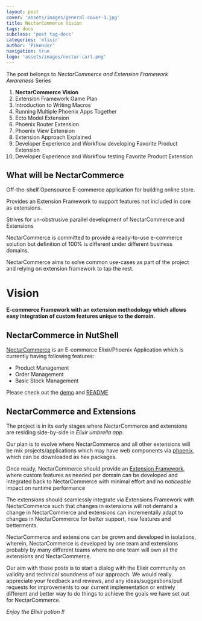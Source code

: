 ```yaml
---
layout: post
cover: 'assets/images/general-cover-3.jpg'
title: NectarCommerce Vision
tags: docs
subclass: 'post tag-docs'
categories: 'elixir'
author: 'Pikender'
navigation: true
logo: 'assets/images/nectar-cart.png'
---
```


>
The post belongs to _NectarCommerce and Extension Framework Awareness_ Series
>
1. **NectarCommerce Vision**
1. Extension Framework Game Plan
1. Introduction to Writing Macros
1. Running Multiple Phoenix Apps Together
1. Ecto Model Extension
1. Phoenix Router Extension
1. Phoenix View Extension
1. Extension Approach Explained
1. Developer Experience and Workflow developing Favorite Product Extension
1. Developer Experience and Workflow testing Favorite Product Extension


## What will be NectarCommerce

>
Off-the-shelf Opensource E-commerce application for building online store.
>
Provides an Extension Framework to support features not included in core as extensions.
>
Strives for un-obstrusive parallel development of NectarCommerce and Extensions

NectarCommerce is committed to provide a ready-to-use e-commerce solution but definition of 100% is different under different business domains.

NectarCommerce aims to solve common use-cases as part of the project and relying on extension framework to tap the rest.

Vision
======

**E-commerce Framework with an extension methodology which allows easy integration of custom features unique to the domain.**

## NectarCommerce in NutShell

[NectarCommerce](https://github.com/vinsol/nectarcommerce) is an E-commerce Elixir/Phoenix Application which is currently having following features:

- Product Management
- Order Management
- Basic Stock Management

Please check out the [demo](https://github.com/vinsol/nectarcommerce#demo) and [README](https://github.com/vinsol/nectarcommerce/blob/master/README.md)

## NectarCommerce and Extensions

The project is in its early stages where NectarCommerce and extensions are residing side-by-side in _Elixir umbrella app_.

Our plan is to evolve where NectarCommerce and all other extensions will be mix projects/applications which may have web components via [phoenix](http://www.phoenixframework.org/), which can be downloaded as hex packages.

Once ready, NectarCommerce should provide an [Extension Framework](https://github.com/vinsol/nectarcommerce/pull/47), where custom features as needed per domain can be developed and integrated back to NectarCommerce with minimal effort and no _noticeable_ impact on runtime performance

The extensions should seamlessly integrate via Extensions Framework with NectarCommerce such that changes in extensions will not demand a change in NectarCommerce and extensions can incrementally adapt to changes in NectarCommerce for better support, new features and betterments.

NectarCommerce and extensions can be grown and developed in isolations, wherein, NectarCommerce is developed by one team and extensions probably by many different teams where no one team will own all the extensions and NectarCommerce.


Our aim with these posts is to start a dialog with the Elixir community on validity and technical soundness of our approach. We would really appreciate your feedback and reviews, and any ideas/suggestions/pull requests for improvements to our current implementation or entirely different and better way to do things to achieve the goals we have set out for NectarCommerce.

_Enjoy the Elixir potion !!_
